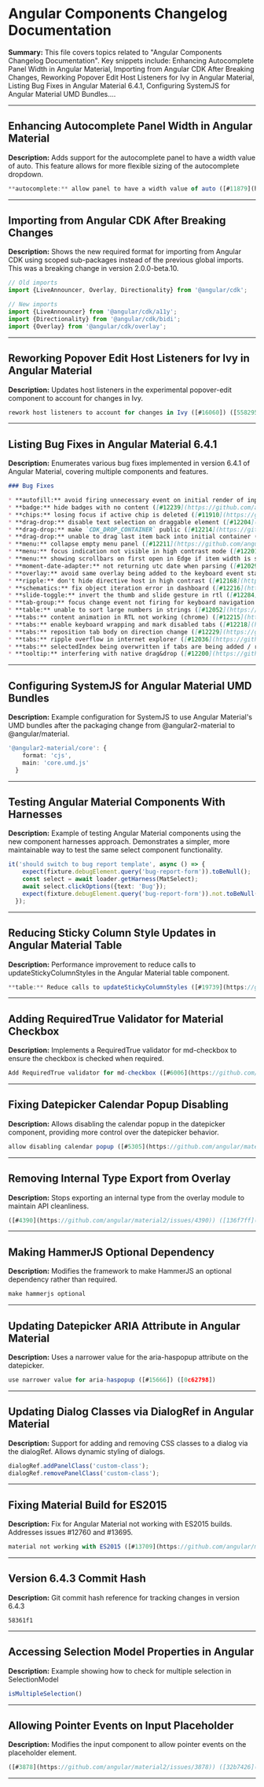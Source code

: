# Angular Components Changelog Documentation

**Summary:** This file covers topics related to "Angular Components Changelog Documentation". Key snippets include: Enhancing Autocomplete Panel Width in Angular Material, Importing from Angular CDK After Breaking Changes, Reworking Popover Edit Host Listeners for Ivy in Angular Material, Listing Bug Fixes in Angular Material 6.4.1, Configuring SystemJS for Angular Material UMD Bundles....

---

## Enhancing Autocomplete Panel Width in Angular Material

**Description:** Adds support for the autocomplete panel to have a width value of auto. This feature allows for more flexible sizing of the autocomplete dropdown.

```TypeScript
**autocomplete:** allow panel to have a width value of auto ([#11879](https://github.com/angular/material2/issues/11879)) ([8a5713e](https://github.com/angular/material2/commit/8a5713e))
```

---

## Importing from Angular CDK After Breaking Changes

**Description:** Shows the new required format for importing from Angular CDK using scoped sub-packages instead of the previous global imports. This was a breaking change in version 2.0.0-beta.10.

```typescript
// Old imports
import {LiveAnnouncer, Overlay, Directionality} from '@angular/cdk';

// New imports
import {LiveAnnouncer} from '@angular/cdk/a11y';
import {Directionality} from '@angular/cdk/bidi';
import {Overlay} from '@angular/cdk/overlay';
```

---

## Reworking Popover Edit Host Listeners for Ivy in Angular Material

**Description:** Updates host listeners in the experimental popover-edit component to account for changes in Ivy.

```typescript
rework host listeners to account for changes in Ivy ([#16060]) ([558295b])
```

---

## Listing Bug Fixes in Angular Material 6.4.1

**Description:** Enumerates various bug fixes implemented in version 6.4.1 of Angular Material, covering multiple components and features.

```Markdown
### Bug Fixes

* **autofill:** avoid firing unnecessary event on initial render of input ([#12116](https://github.com/angular/material2/issues/12116)) ([1fb1fab](https://github.com/angular/material2/commit/1fb1fab))
* **badge:** hide badges with no content ([#12239](https://github.com/angular/material2/issues/12239)) ([1e847f1](https://github.com/angular/material2/commit/1e847f1))
* **chips:** losing focus if active chip is deleted ([#11910](https://github.com/angular/material2/issues/11910)) ([646e378](https://github.com/angular/material2/commit/646e378))
* **drag-drop:** disable text selection on draggable element ([#12204](https://github.com/angular/material2/issues/12204)) ([7a04609](https://github.com/angular/material2/commit/7a04609))
* **drag-drop:** make `CDK_DROP_CONTAINER` public ([#12214](https://github.com/angular/material2/issues/12214)) ([b9cece4](https://github.com/angular/material2/commit/b9cece4))
* **drag-drop:** unable to drag last item back into initial container ([#12261](https://github.com/angular/material2/issues/12261)) ([3e0e3c5](https://github.com/angular/material2/commit/3e0e3c5))
* **menu:** collapse empty menu panel ([#12211](https://github.com/angular/material2/issues/12211)) ([aed3993](https://github.com/angular/material2/commit/aed3993))
* **menu:** focus indication not visible in high contrast mode ([#12201](https://github.com/angular/material2/issues/12201)) ([6fb6216](https://github.com/angular/material2/commit/6fb6216))
* **menu:** showing scrollbars on first open in Edge if item width is set ([#12141](https://github.com/angular/material2/issues/12141)) ([ff53295](https://github.com/angular/material2/commit/ff53295))
* **moment-date-adapter:** not returning utc date when parsing ([#12029](https://github.com/angular/material2/issues/12029)) ([0304ac1](https://github.com/angular/material2/commit/0304ac1))
* **overlay:** avoid same overlay being added to the keyboard event stack multiple times ([#12222](https://github.com/angular/material2/issues/12222)) ([e587f4b](https://github.com/angular/material2/commit/e587f4b))
* **ripple:** don't hide directive host in high contrast ([#12168](https://github.com/angular/material2/issues/12168)) ([efedc9b](https://github.com/angular/material2/commit/efedc9b))
* **schematics:** fix object iteration error in dashboard ([#12216](https://github.com/angular/material2/issues/12216)) ([f2acb51](https://github.com/angular/material2/commit/f2acb51))
* **slide-toggle:** invert the thumb and slide gesture in rtl ([#12284](https://github.com/angular/material2/issues/12284)) ([fe193f5](https://github.com/angular/material2/commit/fe193f5))
* **tab-group:** focus change event not firing for keyboard navigation ([#12192](https://github.com/angular/material2/issues/12192)) ([48ece27](https://github.com/angular/material2/commit/48ece27))
* **table:** unable to sort large numbers in strings ([#12052](https://github.com/angular/material2/issues/12052)) ([dd31521](https://github.com/angular/material2/commit/dd31521))
* **tabs:** content animation in RTL not working (chrome) ([#12215](https://github.com/angular/material2/issues/12215)) ([f700897](https://github.com/angular/material2/commit/f700897))
* **tabs:** enable keyboard wrapping and mark disabled tabs ([#12218](https://github.com/angular/material2/issues/12218)) ([0e03aae](https://github.com/angular/material2/commit/0e03aae))
* **tabs:** reposition tab body on direction change ([#12229](https://github.com/angular/material2/issues/12229)) ([4ac1be3](https://github.com/angular/material2/commit/4ac1be3))
* **tabs:** ripple overflow in internet explorer ([#12036](https://github.com/angular/material2/issues/12036)) ([09f439a](https://github.com/angular/material2/commit/09f439a))
* **tabs:** selectedIndex being overwritten if tabs are being added / removed ([#12245](https://github.com/angular/material2/issues/12245)) ([641ec85](https://github.com/angular/material2/commit/641ec85))
* **tooltip:** interfering with native drag&drop ([#12200](https://github.com/angular/material2/issues/12200)) ([8a4f2c3](https://github.com/angular/material2/commit/8a4f2c3))
```

---

## Configuring SystemJS for Angular Material UMD Bundles

**Description:** Example configuration for SystemJS to use Angular Material's UMD bundles after the packaging change from @angular2-material to @angular/material.

```typescript
'@angular2-material/core': {
    format: 'cjs',
    main: 'core.umd.js'
  }
```

---

## Testing Angular Material Components With Harnesses

**Description:** Example of testing Angular Material components using the new component harnesses approach. Demonstrates a simpler, more maintainable way to test the same select component functionality.

```typescript
it('should switch to bug report template', async () => {
    expect(fixture.debugElement.query('bug-report-form')).toBeNull();
    const select = await loader.getHarness(MatSelect);
    await select.clickOptions({text: 'Bug'});
    expect(fixture.debugElement.query('bug-report-form')).not.toBeNull();
  });
```

---

## Reducing Sticky Column Style Updates in Angular Material Table

**Description:** Performance improvement to reduce calls to updateStickyColumnStyles in the Angular Material table component.

```TypeScript
**table:** Reduce calls to updateStickyColumnStyles ([#19739](https://github.com/angular/components/issues/19739)) ([f484e96](https://github.com/angular/components/commit/f484e96))
```

---

## Adding RequiredTrue Validator for Material Checkbox

**Description:** Implements a RequiredTrue validator for md-checkbox to ensure the checkbox is checked when required.

```TypeScript
Add RequiredTrue validator for md-checkbox ([#6006](https://github.com/angular/material2/issues/6006)) ([59319d0](https://github.com/angular/material2/commit/59319d0))
```

---

## Fixing Datepicker Calendar Popup Disabling

**Description:** Allows disabling the calendar popup in the datepicker component, providing more control over the datepicker behavior.

```TypeScript
allow disabling calendar popup ([#5305](https://github.com/angular/material2/issues/5305)) ([2294ea2](https://github.com/angular/material2/commit/2294ea2))
```

---

## Removing Internal Type Export from Overlay

**Description:** Stops exporting an internal type from the overlay module to maintain API cleanliness.

```TypeScript
([#4390](https://github.com/angular/material2/issues/4390)) ([136f7ff](https://github.com/angular/material2/commit/136f7ff))
```

---

## Making HammerJS Optional Dependency

**Description:** Modifies the framework to make HammerJS an optional dependency rather than required.

```typescript
make hammerjs optional
```

---

## Updating Datepicker ARIA Attribute in Angular Material

**Description:** Uses a narrower value for the aria-haspopup attribute on the datepicker.

```typescript
use narrower value for aria-haspopup ([#15666]) ([0c62798])
```

---

## Updating Dialog Classes via DialogRef in Angular Material

**Description:** Support for adding and removing CSS classes to a dialog via the dialogRef. Allows dynamic styling of dialogs.

```TypeScript
dialogRef.addPanelClass('custom-class');
dialogRef.removePanelClass('custom-class');
```

---

## Fixing Material Build for ES2015

**Description:** Fix for Angular Material not working with ES2015 builds. Addresses issues #12760 and #13695.

```TypeScript
material not working with ES2015 ([#13709](https://github.com/angular/material2/issues/13709)) ([e9103a6](https://github.com/angular/material2/commit/e9103a6))
```

---

## Version 6.4.3 Commit Hash

**Description:** Git commit hash reference for tracking changes in version 6.4.3

```text
58361f1
```

---

## Accessing Selection Model Properties in Angular

**Description:** Example showing how to check for multiple selection in SelectionModel

```TypeScript
isMultipleSelection()
```

---

## Allowing Pointer Events on Input Placeholder

**Description:** Modifies the input component to allow pointer events on the placeholder element.

```TypeScript
([#3878](https://github.com/angular/material2/issues/3878)) ([32b7426](https://github.com/angular/material2/commit/32b7426))
```

---